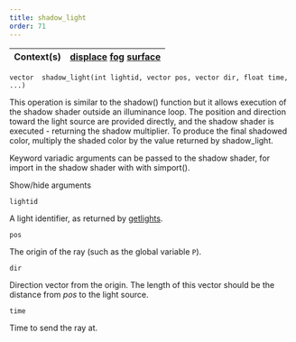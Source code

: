 ```yaml
---
title: shadow_light
order: 71
---
```

| Context(s) | [displace](../contexts/displace.html)  [fog](../contexts/fog.html)  [surface](../contexts/surface.html) |
| --- | --- |

`vector  shadow_light(int lightid, vector pos, vector dir, float time, ...)`

This operation is similar to the shadow() function but it allows execution
of the shadow shader outside an illuminance loop. The position and
direction toward the light source are provided directly, and the shadow
shader is executed - returning the shadow multiplier. To produce the final
shadowed color, multiply the shaded color by the value returned by
shadow_light.

Keyword variadic arguments can be passed to the shadow shader, for import
in the shadow shader with with simport().

Show/hide arguments

`lightid`

A light identifier, as returned by [getlights](getlights.html "Returns an array of light identifiers for the currently shaded surface.").

`pos`

The origin of the ray (such as the global variable `P`).

`dir`

Direction vector from the origin. The length of this vector should be
the distance from *pos* to the light source.

`time`

Time to send the ray at.
